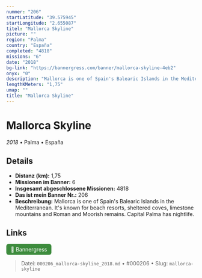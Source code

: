 ```yaml
---
nummer: "206"
startLatitude: "39.575945"
startLongitude: "2.655087"
titel: "Mallorca Skyline"
picture: ""
region: "Palma"
country: "España"
completed: "4818"
missions: "6"
date: "2018"
bg-link: "https://bannergress.com/banner/mallorca-skyline-4eb2"
onyx: "0"
description: "Mallorca is one of Spain's Balearic Islands in the Mediterranean. It's known for beach resorts, sheltered coves, limestone mountains and Roman and Moorish remains. Capital Palma has nightlife."
lengthKMeters: "1,75"
umap: ""
title: "Mallorca Skyline"
---
```

# Mallorca Skyline

*2018* • Palma • España



## Details
- **Distanz (km):** 1,75
- **Missionen im Banner:** 6
- **Insgesamt abgeschlossene Missionen:** 4818
- **Das ist mein Banner Nr.:** 206
- **Beschreibung:** Mallorca is one of Spain's Balearic Islands in the Mediterranean. It's known for beach resorts, sheltered coves, limestone mountains and Roman and Moorish remains. Capital Palma has nightlife.


## Links
<div style="margin-top: 0.5em;">
<a href="https://bannergress.com/banner/mallorca-skyline-4eb2" target="_blank" style="display:inline-block;margin-right:8px;padding:6px 12px;background-color:#3c8b3c;color:white;text-decoration:none;border-radius:6px;">🔗 Bannergress</a>

</div>


> Datei: `000206_mallorca-skyline_2018.md` • #000206 • Slug: `mallorca-skyline`
